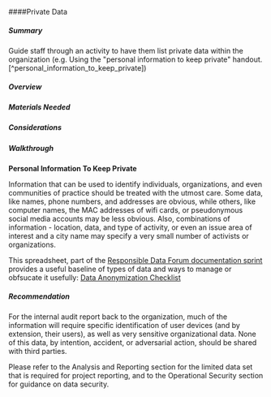 
####Private Data

##### Summary
Guide staff through an activity to have them list private data within the organization (e.g. Using the "personal information to keep private" handout. [^personal_information_to_keep_private])

##### Overview

##### Materials Needed 

##### Considerations

##### Walkthrough

**Personal Information To Keep Private**

Information that can be used to identify individuals, organizations, and even communities of practice should be treated with the utmost care. Some data, like names, phone numbers, and addresses are obvious, while others, like computer names, the MAC addresses of wifi cards, or pseudonymous social media accounts may be less obvious. Also, combinations of information - location, data, and type of activity, or even an issue area of interest and a city name may specify a very small number of activists or organizations.

This spreadsheet, part of the [Responsible Data Forum documentation sprint](https://wiki.responsibledata.io/RDF_Budapest) provides a useful baseline of types of data and ways to manage or obfsucate it usefully:  [Data Anonymization Checklist](https://docs.google.com/spreadsheets/d/1Qf90P7dlXL6bwfG9vDpapQe1HUD1PtCqjJwayn0xOkQ/edit?usp=sharing)

##### Recommendation

For the internal audit report back to the organization, much of the information will require specific identification of user devices (and by extension, their users), as well as very sensitive organizational data. None of this data, by intention, accident, or adversarial action, should be shared with third parties. 

Please refer to the Analysis and Reporting section for the limited data set that is required for project reporting, and to the Operational Security section for guidance on data security.

